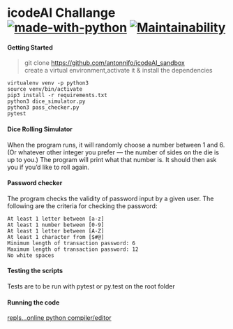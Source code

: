 # icodeAI Challange [![made-with-python](https://img.shields.io/badge/Made%20with-Python-1f425f.svg)](https://www.python.org/) [![Maintainability](https://api.codeclimate.com/v1/badges/787afbed9ac0111ba9cc/maintainability)](https://codeclimate.com/github/antonnifo/icodeAI_sandbox/maintainability) 
#### Getting Started 
 > git clone https://github.com/antonnifo/icodeAI_sandbox  
 > create a virtual environment,activate it & install the dependencies  
 ```
 virtualenv venv -p python3
 source venv/bin/activate
 pip3 install -r requirements.txt
 python3 dice_simulator.py
 python3 pass_checker.py
 pytest
 ```
 
#### Dice Rolling Simulator 

When the program runs, it will randomly choose a number between 1 and 6.
(Or whatever other integer you prefer — the number of sides on the die is up to you.) 
The program will print what that number is. It should then ask you if you’d like to roll again.  
#### Password checker 
The program checks the validity of password input by a given user. 
The following are the criteria for checking the password: 
```
At least 1 letter between [a-z]
At least 1 number between [0-9]
At least 1 letter between [A-Z]
At least 1 character from [$#@]
Minimum length of transaction password: 6
Maximum length of transaction password: 12
No white spaces 
``` 
#### Testing the scripts  
Tests are to be run with pytest or py.test on the root folder 
#### Running the code 
 [repls...online python compiler/editor](https://repl.it/@antonnifo/icodeAIsandbox "Run the code")
